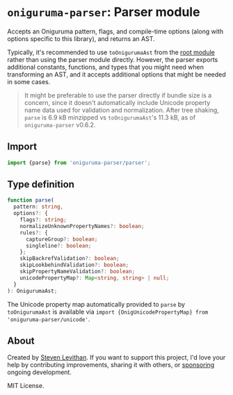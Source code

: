 # `oniguruma-parser`: Parser module

Accepts an Oniguruma pattern, flags, and compile-time options (along with options specific to this library), and returns an AST.

Typically, it's recommended to use `toOnigurumaAst` from the [root module](https://github.com/slevithan/oniguruma-parser) rather than using the parser module directly. However, the parser exports additional constants, functions, and types that you might need when transforming an AST, and it accepts additional options that might be needed in some cases.

> It might be preferable to use the parser directly if bundle size is a concern, since it doesn't automatically include Unicode property name data used for validation and normalization. After tree shaking, `parse` is 6.9 kB minzipped vs `toOnigurumaAst`'s 11.3 kB, as of `oniguruma-parser` v0.6.2.

## Import

```js
import {parse} from 'oniguruma-parser/parser';
```

## Type definition

```ts
function parse(
  pattern: string,
  options?: {
    flags?: string;
    normalizeUnknownPropertyNames?: boolean;
    rules?: {
      captureGroup?: boolean;
      singleline?: boolean;
    };
    skipBackrefValidation?: boolean;
    skipLookbehindValidation?: boolean;
    skipPropertyNameValidation?: boolean;
    unicodePropertyMap?: Map<string, string> | null;
  }
): OnigurumaAst;
```

The Unicode property map automatically provided to `parse` by `toOnigurumaAst` is available via `import {OnigUnicodePropertyMap} from 'oniguruma-parser/unicode'`.

## About

Created by [Steven Levithan](https://github.com/slevithan). If you want to support this project, I'd love your help by contributing improvements, sharing it with others, or [sponsoring](https://github.com/sponsors/slevithan) ongoing development.

MIT License.
